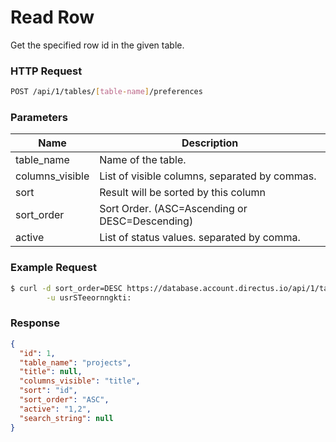 # Read Row

Get the specified row id in the given table.

### HTTP Request

```bash
POST /api/1/tables/[table-name]/preferences
```

### Parameters

Name             | Description
---------------- | -----------
table_name       | Name of the table.
columns_visible  | List of visible columns, separated by commas.
sort             | Result will be sorted by this column
sort_order       | Sort Order. (ASC=Ascending or DESC=Descending)
active           | List of status values. separated by comma.

### Example Request

```bash
$ curl -d sort_order=DESC https://database.account.directus.io/api/1/tables/projects/preferences \
        -u usrSTeeornngkti:
```

### Response

```json
{
  "id": 1,
  "table_name": "projects",
  "title": null,
  "columns_visible": "title",
  "sort": "id",
  "sort_order": "ASC",
  "active": "1,2",
  "search_string": null
}
```